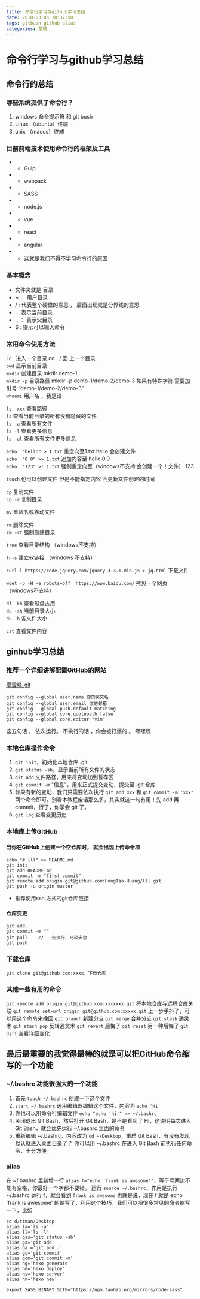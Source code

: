 ```yaml
---
title: 命令行学习与github学习总结 
date: 2018-03-05 18:37:50
tags: gitbush github alias
categories: 前端
---
```


# 命令行学习与github学习总结 

## 命令行的总结

### 哪些系统提供了命令行？
1. windows 命令提示符 和 git bush
2. Linux （ubuntu）终端
3. unix （macos）终端

### 目前前端技术使用命令行的框架及工具
- - Gulp
- - webpack
- - SASS 
- - node.js 
- - vue 
- - react
- - angular
- - 这就是我们不得不学习命令行的原因

### 基本概念 
* 文件夹就是    目录
* ~ ： 用户目录  
* / :  代表整个硬盘的意思   ， 后面出现就是分界线的意思
* . :  表示当前目录
* .. ： 表示父目录
* $ : 提示可以输入命令

### 常用命令使用方法
`cd ` 进入一个目录   cd ../ 回 上一个目录   
`pwd` 显示当前目录   
`mkdir`  创建目录  mkdir demo-1   
`mkdir -p`  目录路径 mkdir -p demo-1/demo-2/demo-3    如果有特殊字符   需要加引号 “demo-1/demo-2/demo-3”   
`whoami`  用户名   ，我是谁

`ls  xxx`  查看路径   
`ls`  查看当前目录的所有没有隐藏的文件   
`ls -a` 查看所有文件   
`ls -l` 查看更多信息   
`ls -al` 查看所有文件更多信息   

`echo  "hello" > 1.txt`  重定向至1.txt    hello     会创建文件   
`echo  "0.0" >> 1.txt`  追加内容至       hello  0.0   
`echo  "123" >! 1.txt`  强制重定向至（windows不支持   会创建一个！文件）    123

`touch` 也可以创建文件   但是不能指定内容    会更新文件创建的时间

`cp`  复制文件   
`cp -r`  复制目录  

`mv`  重命名或移动文件 

`rm` 删除文件  
`rm -rf` 强制删除目录

`tree` 查看目录结构   （windows不支持）

`ln-s` 建立软链接   （windows 不支持）

`curl-l https://code.jquery.com/jquery-3.3.1.min.js > jq.html`    下载文件

`wget -p -H -e robots=off  https://www.baidu.com/`   拷贝一个网页  （windows不支持）

`df -kh` 查看磁盘占用  
`du -sh` 当前目录大小  
`du -h` 各文件大小  

`cat` 查看文件内容

## ginhub学习总结

### 推荐一个详细讲解配置GitHub的网站
[廖雪峰-git](https://www.liaoxuefeng.com/wiki/0013739516305929606dd18361248578c67b8067c8c017b000/00137396287703354d8c6c01c904c7d9ff056ae23da865a000)

```
git config --global user.name 你的英文名
git config --global user.email 你的邮箱
git config --global push.default matching
git config --global core.quotepath false
git config --global core.editor "vim"
```
这五句话 ， 依次运行。  不执行的话 ，你会被打爆的  。 嘿嘿嘿

### 本地仓库操作命令
1. `git init`，初始化本地仓库 .git
2. `git status -sb`，显示当前所有文件的状态
3. `git add` 文件路径，用来将变动加到暂存区
4. `git commit -m` "信息"，用来正式提交变动，提交至 .git 仓库
5. 如果有新的变动，我们只需要依次执行 `git add xxx` 和 `git commit -m 'xxx'` 两个命令即可。别看本教程废话那么多，其实就这一句有用！先 add 再 commit，行了，你学会 git 了。
6. `git log` 查看变更历史

### 本地库上传GitHub
#### 当你在GitHub上创建一个空仓库时， 就会出现上传命令项
```
echo "# lll" >> README.md
git init
git add README.md
git commit -m "first commit"
git remote add origin git@github.com:HongTao-Huang/lll.git
git push -u origin master
```
* 推荐使用ssh 方式的git仓库链接
#### 仓库变更
```
git add.
git commit -m ""
git pull    //   先执行，比较安全
git push
```
### 下载仓库
`git clone git@github.com:xxxx，下载仓库`

### 其他一些有用的命令
`git remote add origin git@github.com:xxxxxxx.git` 将本地仓库与远程仓库关联
`git remote set-url origin git@github.com:xxxxx.git` 上一步手抖了，可以用这个命令来挽回
`git branch` 新建分支
`git merge` 合并分支
`git stash` 通灵术
`git stash pop` 反转通灵术
`git revert` 后悔了
`git reset` 另一种后悔了
`git diff` 查看详细变化

## 最后最重要的我觉得最棒的就是可以把GitHub命令缩写的一个功能 

###  ~/.bashrc  功能很强大的一个功能
1. 首先 `touch ~/.bashrc` 创建一下这个文件
2. `start ~/.bashrc` 选用编辑器编辑这个文件，内容为 `echo 'Hi'`
3. 你也可以用命令行编辑文件 `echo "echo 'hi'" >> ~/.bashrc`
4. 关闭退出 Git Bash，然后打开 Git Bash，是不是看到了 Hi，这说明每次进入 Git Bash，就会优先运行 ~/.bashrc 里面的命令
5. 重新编辑 ~/.bashrc，内容改为 `cd ~/Desktop`，重启 Git Bash，有没有发现默认就进入桌面目录了？
你可以用 ~/.bashrc 在进入 Git Bash 前执行任何命令，十分方便。

### alias 
在 ~/.bashrc 里新增一行 `alias f="echo 'frank is awesome'"`，等于号两边不能有空格，你最好一个字都不要错。
运行 `source ~/.bashrc`，作用是执行 ~/.bashrc
运行 f，就会看到 `frank is awesome`
也就是说，现在 f 就是 echo 'frank is awesome' 的缩写了，利用这个技巧，我们可以把很多常见的命令缩写一下，比如
```
cd d/ttman/Desktop
alias la='ls -a'
alias ll='ls -l'
alias gss='git status -sb'
alias ga='git add'
alias ga.='git add .'
alias gc='git commit'
alias gcm='git commit -m'
alias hg='hexo generate'
alias hd='hexo deploy'
alias hs='hexo server'
alias hn='hexo new'

export SASS_BINARY_SITE="https://npm.taobao.org/mirrors/node-sass"
```
